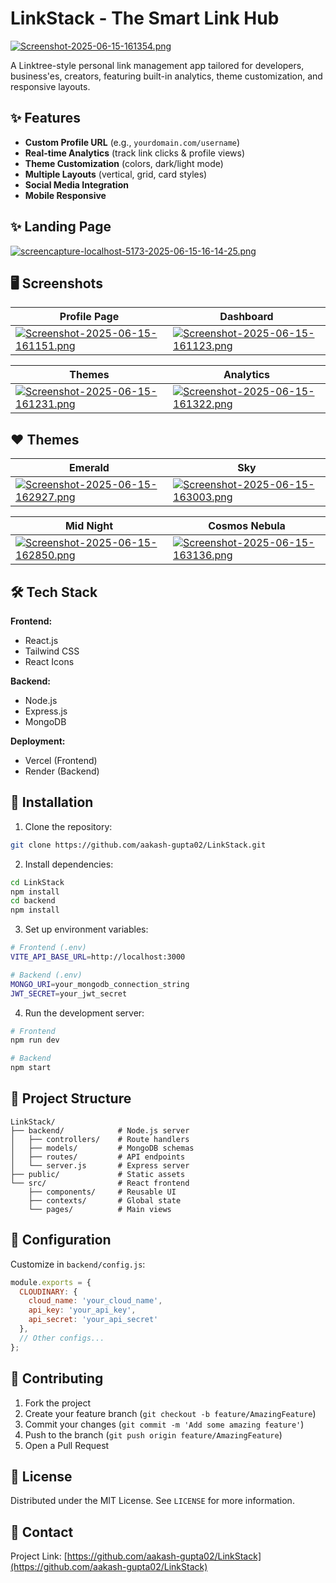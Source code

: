 # LinkStack - The Smart Link Hub

[![Screenshot-2025-06-15-161354.png](https://i.postimg.cc/ncj5pTfx/Screenshot-2025-06-15-161354.png)](https://postimg.cc/zVNpkCf2)

A Linktree-style personal link management app tailored for developers, business'es, creators, featuring built-in analytics, theme customization, and responsive layouts.

## ✨ Features

- **Custom Profile URL** (e.g., `yourdomain.com/username`)
- **Real-time Analytics** (track link clicks & profile views)
- **Theme Customization** (colors, dark/light mode)
- **Multiple Layouts** (vertical, grid, card styles)
- **Social Media Integration**
- **Mobile Responsive**

## ✨ Landing Page
[![screencapture-localhost-5173-2025-06-15-16-14-25.png](https://i.postimg.cc/52PnzCVg/screencapture-localhost-5173-2025-06-15-16-14-25.png)](https://postimg.cc/ZWd8t00v)

## 🖥️ Screenshots
| Profile Page | Dashboard |
|--------------|-----------|
| [![Screenshot-2025-06-15-161151.png](https://i.postimg.cc/6qTP7f7d/Screenshot-2025-06-15-161151.png)](https://postimg.cc/rRXj3WNm) | [![Screenshot-2025-06-15-161123.png](https://i.postimg.cc/6pZDLcMc/Screenshot-2025-06-15-161123.png)](https://postimg.cc/fVw2McnS) |

| Themes | Analytics |
|--------|-------------|
| [![Screenshot-2025-06-15-161231.png](https://i.postimg.cc/mZ6qvJqV/Screenshot-2025-06-15-161231.png)](https://postimg.cc/K4BJLqmg) | [![Screenshot-2025-06-15-161322.png](https://i.postimg.cc/V6fpw8mZ/Screenshot-2025-06-15-161322.png)](https://postimg.cc/PL72b0L1) |


## ❤ Themes
| Emerald | Sky |
|--------------|-----------|
| [![Screenshot-2025-06-15-162927.png](https://i.postimg.cc/KcBkwk0Y/Screenshot-2025-06-15-162927.png)](https://postimg.cc/fkWR0Ln4) | [![Screenshot-2025-06-15-163003.png](https://i.postimg.cc/PrMLrGss/Screenshot-2025-06-15-163003.png)](https://postimg.cc/SJJQDvxD) |

| Mid Night | Cosmos Nebula |
|--------|-------------|
| [![Screenshot-2025-06-15-162850.png](https://i.postimg.cc/DzN4kqVS/Screenshot-2025-06-15-162850.png)](https://postimg.cc/yJF8038K) | [![Screenshot-2025-06-15-163136.png](https://i.postimg.cc/L6SYp9W3/Screenshot-2025-06-15-163136.png)](https://postimg.cc/yWfYhHsD) |


## 🛠️ Tech Stack

**Frontend:**
- React.js
- Tailwind CSS
- React Icons

**Backend:**
- Node.js
- Express.js
- MongoDB

**Deployment:**
- Vercel (Frontend)
- Render (Backend)

## 🚀 Installation

1. Clone the repository:
```bash
git clone https://github.com/aakash-gupta02/LinkStack.git
```

2. Install dependencies:
```bash
cd LinkStack
npm install
cd backend
npm install
```

3. Set up environment variables:
```bash
# Frontend (.env)
VITE_API_BASE_URL=http://localhost:3000

# Backend (.env)
MONGO_URI=your_mongodb_connection_string
JWT_SECRET=your_jwt_secret
```

4. Run the development server:
```bash
# Frontend
npm run dev

# Backend
npm start
```

## 📂 Project Structure

```
LinkStack/
├── backend/            # Node.js server
│   ├── controllers/    # Route handlers
│   ├── models/         # MongoDB schemas
│   ├── routes/         # API endpoints
│   └── server.js       # Express server
├── public/             # Static assets
└── src/                # React frontend
    ├── components/     # Reusable UI
    ├── contexts/       # Global state
    └── pages/          # Main views
```

## 🔧 Configuration

Customize in `backend/config.js`:
```javascript
module.exports = {
  CLOUDINARY: {
    cloud_name: 'your_cloud_name',
    api_key: 'your_api_key',
    api_secret: 'your_api_secret'
  },
  // Other configs...
};
```

## 🤝 Contributing

1. Fork the project
2. Create your feature branch (`git checkout -b feature/AmazingFeature`)
3. Commit your changes (`git commit -m 'Add some amazing feature'`)
4. Push to the branch (`git push origin feature/AmazingFeature`)
5. Open a Pull Request

## 📄 License

Distributed under the MIT License. See `LICENSE` for more information.

## 📧 Contact

Project Link: [https://github.com/aakash-gupta02/LinkStack](https://github.com/aakash-gupta02/LinkStack)
```
